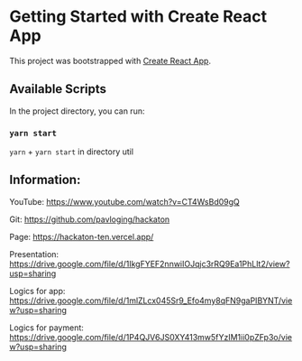 # Getting Started with Create React App

This project was bootstrapped with [Create React App](https://github.com/facebook/create-react-app).

## Available Scripts

In the project directory, you can run:

### `yarn start`

`yarn` + `yarn start` in directory util

## Information:
 
YouTube:
https://www.youtube.com/watch?v=CT4WsBd09gQ

Git:
https://github.com/pavloging/hackaton

Page:
https://hackaton-ten.vercel.app/

Presentation:
https://drive.google.com/file/d/1IkgFYEF2nnwiIOJqjc3rRQ9Ea1PhLlt2/view?usp=sharing

Logics for app:
https://drive.google.com/file/d/1mlZLcx045Sr9_Efo4my8qFN9gaPIBYNT/view?usp=sharing

Logics for payment:
https://drive.google.com/file/d/1P4QJV6JS0XY413mw5fYzIM1ii0pZFp3o/view?usp=sharing
